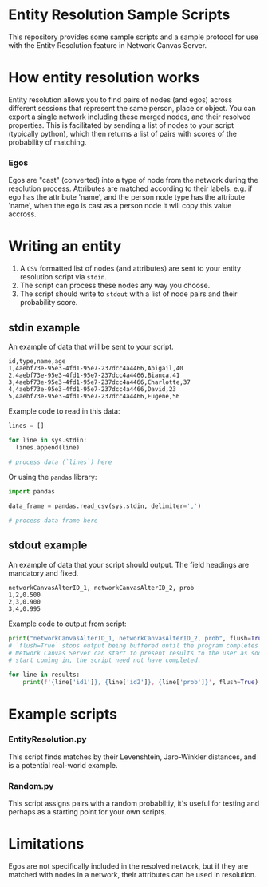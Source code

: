 # Entity Resolution Sample Scripts

This repository provides some sample scripts and a sample protocol for use with the Entity Resolution feature in Network Canvas Server.

# How entity resolution works

Entity resolution allows you to find pairs of nodes (and egos) across different sessions that represent the same person, place or object.
You can export a single network including these merged nodes, and their resolved properties. This is facilitated by sending a list
of nodes to your script (typically python), which then returns a list of pairs with scores of the probability of matching.

### Egos
Egos are "cast" (converted) into a type of node from the network during the resolution process. Attributes are matched
according to their labels. e.g. if ego has the attribute 'name', and the person node type has the attribute 'name', when the ego is cast as a person node it will copy this value accross.

# Writing an entity

1. A `CSV` formatted list of nodes (and attributes) are sent to your entity resolution script via `stdin`.
2. The script can process these nodes any way you choose.
3. The script should write to `stdout` with a list of node pairs and their probability score.

## stdin example

An example of data that will be sent to your script.

```csv
id,type,name,age
1,4aebf73e-95e3-4fd1-95e7-237dcc4a4466,Abigail,40
2,4aebf73e-95e3-4fd1-95e7-237dcc4a4466,Bianca,41
3,4aebf73e-95e3-4fd1-95e7-237dcc4a4466,Charlotte,37
4,4aebf73e-95e3-4fd1-95e7-237dcc4a4466,David,23
5,4aebf73e-95e3-4fd1-95e7-237dcc4a4466,Eugene,56
```

Example code to read in this data:

```python
lines = []

for line in sys.stdin:
  lines.append(line)

# process data (`lines`) here

```

Or using the `pandas` library:

```python
import pandas

data_frame = pandas.read_csv(sys.stdin, delimiter=',')

# process data frame here
```

## stdout example

An example of data that your script should output. The field headings
are mandatory and fixed.

```csv
networkCanvasAlterID_1, networkCanvasAlterID_2, prob
1,2,0.500
2,3,0.900
3,4,0.995
```

Example code to output from script:

```python
print("networkCanvasAlterID_1, networkCanvasAlterID_2, prob", flush=True)
# `flush=True` stops output being buffered until the program completes and prints it immediately.
# Network Canvas Server can start to present results to the user as soon as they
# start coming in, the script need not have completed.

for line in results:
    print(f'{line['id1']}, {line['id2']}, {line['prob']}', flush=True)
```

# Example scripts

### EntityResolution.py

This script finds matches by their Levenshtein, Jaro-Winkler distances,
and is a potential real-world example.

### Random.py

This script assigns pairs with a random probabiltiy, it's useful for
testing and perhaps as a starting point for your own scripts.

# Limitations

Egos are not specifically included in the resolved network, but
if they are matched with nodes in a network, their attributes
can be used in resolution.